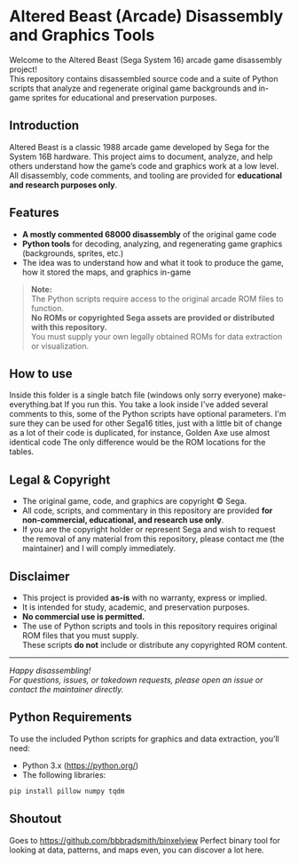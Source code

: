 # Altered Beast (Arcade) Disassembly and Graphics Tools

Welcome to the Altered Beast (Sega System 16) arcade game disassembly project!  
This repository contains disassembled source code and a suite of Python scripts that analyze and regenerate original game backgrounds and in-game sprites for educational and preservation purposes.

## Introduction

Altered Beast is a classic 1988 arcade game developed by Sega for the System 16B hardware. This project aims to document, analyze, and help others understand how the game’s code and graphics work at a low level.  
All disassembly, code comments, and tooling are provided for **educational and research purposes only**.

## Features

- **A mostly commented 68000 disassembly** of the original game code
- **Python tools** for decoding, analyzing, and regenerating game graphics (backgrounds, sprites, etc.)
- The idea was to understand how and what it took to produce the game, how it stored the maps, and graphics in-game
> **Note:**  
> The Python scripts require access to the original arcade ROM files to function.  
> **No ROMs or copyrighted Sega assets are provided or distributed with this repository.**  
> You must supply your own legally obtained ROMs for data extraction or visualization.

## How to use

Inside this folder is a single batch file (windows only sorry everyone)
make-everything.bat If you run this.
You take a look inside I've added several comments to this, some of the Python scripts have optional parameters.
I'm sure they can be used for other Sega16 titles, just with a little bit of change as a lot of their code is duplicated, for instance, Golden Axe use almost identical code
The only difference would be the ROM locations for the tables.

## Legal & Copyright

- The original game, code, and graphics are copyright © Sega.
- All code, scripts, and commentary in this repository are provided **for non-commercial, educational, and research use only**.
- If you are the copyright holder or represent Sega and wish to request the removal of any material from this repository, please contact me (the maintainer) and I will comply immediately.

## Disclaimer

- This project is provided **as-is** with no warranty, express or implied.
- It is intended for study, academic, and preservation purposes.
- **No commercial use is permitted.**
- The use of Python scripts and tools in this repository requires original ROM files that you must supply.  
  These scripts **do not** include or distribute any copyrighted ROM content.

---

*Happy disassembling!  
For questions, issues, or takedown requests, please open an issue or contact the maintainer directly.*

## Python Requirements

To use the included Python scripts for graphics and data extraction, you’ll need:

- Python 3.x (https://python.org/)
- The following libraries:

```sh
pip install pillow numpy tqdm
```

## Shoutout 
Goes to https://github.com/bbbradsmith/binxelview
Perfect binary tool for looking at data, patterns, and maps even, you can discover a lot here.





